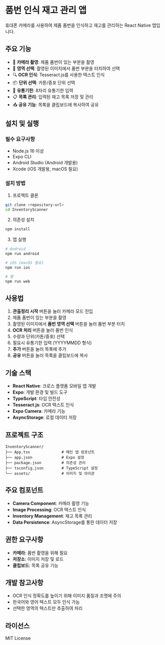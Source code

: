 # 품번 인식 재고 관리 앱

휴대폰 카메라를 사용하여 제품 품번을 인식하고 재고를 관리하는 React Native 앱입니다.

## 주요 기능

- 📸 **카메라 촬영**: 제품 품번이 있는 부분을 촬영
- 🎯 **영역 선택**: 촬영된 이미지에서 품번 부분을 터치하여 선택
- 🔍 **OCR 인식**: Tesseract.js를 사용한 텍스트 인식
- 📦 **단위 선택**: 카톤/중포 단위 선택
- 📅 **유통기한**: 8자리 유통기한 입력
- 📋 **목록 관리**: 입력된 재고 목록 저장 및 관리
- 📤 **공유 기능**: 목록을 클립보드에 복사하여 공유

## 설치 및 실행

### 필수 요구사항
- Node.js 16 이상
- Expo CLI
- Android Studio (Android 개발용)
- Xcode (iOS 개발용, macOS 필요)

### 설치 방법

1. 프로젝트 클론
```bash
git clone <repository-url>
cd InventoryScanner
```

2. 의존성 설치
```bash
npm install
```

3. 앱 실행
```bash
# Android
npm run android

# iOS (macOS 필요)
npm run ios

# 웹
npm run web
```

## 사용법

1. **관출정리 시작** 버튼을 눌러 카메라 모드 진입
2. 제품 품번이 있는 부분을 촬영
3. 촬영된 이미지에서 **품번 영역 선택** 버튼을 눌러 품번 부분 터치
4. **OCR 처리** 버튼을 눌러 품번 인식
5. 수량과 단위(카톤/중포) 선택
6. 필요시 유통기한 입력 (YYYYMMDD 형식)
7. **추가** 버튼을 눌러 목록에 추가
8. **공유** 버튼을 눌러 목록을 클립보드에 복사

## 기술 스택

- **React Native**: 크로스 플랫폼 모바일 앱 개발
- **Expo**: 개발 환경 및 빌드 도구
- **TypeScript**: 타입 안전성
- **Tesseract.js**: OCR 텍스트 인식
- **Expo Camera**: 카메라 기능
- **AsyncStorage**: 로컬 데이터 저장

## 프로젝트 구조

```
InventoryScanner/
├── App.tsx              # 메인 앱 컴포넌트
├── app.json             # Expo 설정
├── package.json         # 의존성 관리
├── tsconfig.json        # TypeScript 설정
└── assets/              # 이미지 및 아이콘
```

## 주요 컴포넌트

- **Camera Component**: 카메라 촬영 기능
- **Image Processing**: OCR 텍스트 인식
- **Inventory Management**: 재고 목록 관리
- **Data Persistence**: AsyncStorage를 통한 데이터 저장

## 권한 요구사항

- **카메라**: 품번 촬영을 위해 필요
- **저장소**: 이미지 저장 및 로드
- **클립보드**: 목록 공유 기능

## 개발 참고사항

- OCR 인식 정확도를 높이기 위해 이미지 품질과 조명에 주의
- 한국어와 영어 텍스트 모두 인식 가능
- 선택한 영역의 텍스트만 추출하여 처리

## 라이선스

MIT License 